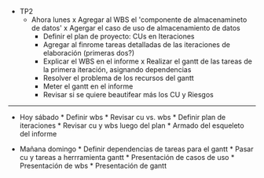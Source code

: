 * TP2
  * Ahora lunes
     x Agregar al WBS el 'componente de almacenamineto de datos'
     x Agergar el caso de uso de almacenamiento de datos
     * Definir el plan de proyecto: CUs en Iteraciones
     * Agregar al finrome tareas detalladas de las iteraciones de elaboración (primeras dos?)
     * Explicar el WBS en el informe
     x Realizar el gantt de las tareas de la primera iteración, asignando dependencias
     * Resolver el problema de los recursos del gantt 
     * Meter el gantt en el informe
     * Revisar si se quiere beautifear más los CU y Riesgos
 

--------------------------
 
  * Hoy sábado
        * Definir wbs
        * Revisar cu vs. wbs
        * Definir plan de iteraciones
        * Revisar cu y wbs luego del plan
        * Armado del esqueleto del informe

  * Mañana domingo
        * Definir dependencias de tareas para el gantt
        * Pasar cu y tareas a herrramienta gantt
        * Presentación de casos de uso
        * Presentación de wbs
        * Presentación de gantt

